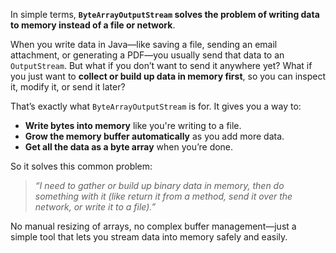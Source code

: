 In simple terms, **`ByteArrayOutputStream` solves the problem of writing data to memory instead of a file or network**.

When you write data in Java—like saving a file, sending an email attachment, or generating a PDF—you usually send that data to an `OutputStream`. But what if you don’t want to send it anywhere yet? What if you just want to **collect or build up data in memory first**, so you can inspect it, modify it, or send it later?

That’s exactly what `ByteArrayOutputStream` is for. It gives you a way to:

- **Write bytes into memory** like you're writing to a file.
- **Grow the memory buffer automatically** as you add more data.
- **Get all the data as a byte array** when you’re done.

So it solves this common problem:
> *“I need to gather or build up binary data in memory, then do something with it (like return it from a method, send it over the network, or write it to a file).”*

No manual resizing of arrays, no complex buffer management—just a simple tool that lets you stream data into memory safely and easily.